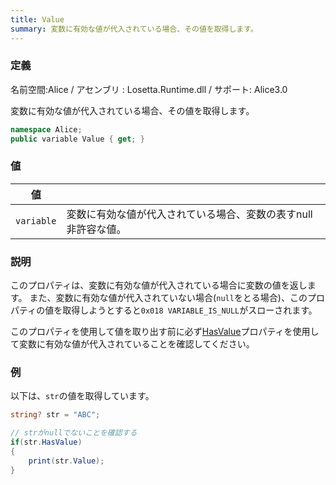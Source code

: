 ```yaml
---
title: Value
summary: 変数に有効な値が代入されている場合、その値を取得します。
---
```

### 定義
名前空間:Alice / アセンブリ : Losetta.Runtime.dll / サポート: Alice3.0

変数に有効な値が代入されている場合、その値を取得します。

```cs title="AliceScript"
namespace Alice;
public variable Value { get; }
```

### 値
|値| |
|-|-|
|`variable`|変数に有効な値が代入されている場合、変数の表すnull非許容な値。|

### 説明
このプロパティは、変数に有効な値が代入されている場合に変数の値を返します。
また、変数に有効な値が代入されていない場合(`null`をとる場合)、このプロパティの値を取得しようとすると`0x018 VARIABLE_IS_NULL`がスローされます。

このプロパティを使用して値を取り出す前に必ず[HasValue](./hasvalue.md)プロパティを使用して変数に有効な値が代入されていることを確認してください。

### 例
以下は、`str`の値を取得しています。

```cs title="AliceScript"
string? str = "ABC";

// strがnullでないことを確認する
if(str.HasValue)
{
    print(str.Value);
}
```
